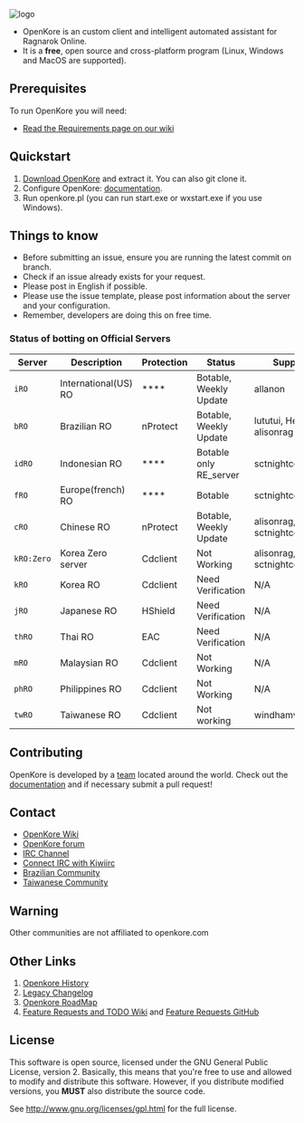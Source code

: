 ![logo](https://upload.wikimedia.org/wikipedia/commons/b/b5/Kore_2g_logo.png)

* OpenKore is an custom client and intelligent automated assistant for Ragnarok Online.
* It is a **free**, open source and cross-platform program (Linux, Windows and MacOS are supported).

## Prerequisites

To run OpenKore you will need:
* [Read the Requirements page on our wiki](http://wiki.openkore.com/index.php/How_to_run_OpenKore#Requirements)

## Quickstart

1. [Download OpenKore](https://github.com/OpenKore/openkore/archive/master.zip) and extract it. You can also git clone it.
2. Configure OpenKore: [documentation](http://openkore.com/index.php/Category:Control).
3. Run openkore.pl (you can run start.exe or wxstart.exe if you use Windows).

## Things to know

* Before submitting an issue, ensure you are running the latest commit on branch.
* Check if an issue already exists for your request.
* Please post in English if possible.
* Please use the issue template, please post information about the server and your configuration.
* Remember, developers are doing this on free time.

### Status of botting on Official Servers

| Server | Description | Protection | Status | Supporter |
| --- | --- | --- | --- | --- |
| `iRO` | International(US) RO | **** | Botable, Weekly Update | allanon |
| `bRO` | Brazilian RO | nProtect | Botable, Weekly Update | lututui, Henrybk, alisonrag |
| `idRO` | Indonesian RO | **** | Botable only RE_server | sctnightcore(temp)
| `fRO` | Europe(french) RO | **** | Botable | sctnightcore | 
| `cRO` | Chinese RO | nProtect | Botable, Weekly Update  | alisonrag, sctnightcore |
| `kRO:Zero` | Korea Zero server | Cdclient | Not Working | alisonrag, sctnightcore  |
| `kRO` | Korea RO | Cdclient | Need Verification |  N/A|
| `jRO` | Japanese RO | HShield | Need Verification | N/A |
| `thRO` | Thai RO | EAC | Need Verification | N/A |
| `mRO` | Malaysian RO | Cdclient | Not Working | N/A |
| `phRO` | Philippines RO | Cdclient | Not Working | N/A |
| `twRO` | Taiwanese RO | Cdclient | Not working | windhamwong |

## Contributing

OpenKore is developed by a [team](https://github.com/OpenKore/openkore/graphs/contributors) located around the world. Check out the [documentation](http://openkore.com/index.php/Manual) and if necessary submit a pull request!

## Contact

* [OpenKore Wiki](http://wiki.openkore.com/)
* [OpenKore forum](http://forums.openkore.com/)
* [IRC Channel](https://webchat.freenode.net/?channels=openkore) 
* [Connect IRC with Kiwiirc](https://kiwiirc.com/client/irc.freenode.net/?nick=IRC-Source_?#openkore)
* [Brazilian Community](http://openkorebrasil.org/)
* [Taiwanese Community](http://optw.nva-hk.com/forum.php)
## Warning

Other communities are not affiliated to openkore.com

## Other Links

1. [Openkore History](http://openkore.com/index.php/OpenKore)
2. [Legacy Changelog](https://github.com/OpenKore/openkore/LegacyChangelog.md)
3. [Openkore RoadMap](http://openkore.com/index.php/Roadmap)
4. [Feature Requests and TODO Wiki](http://openkore.com/index.php/Category:Feature_Request) and [Feature Requests GitHub](https://github.com/OpenKore/openkore/issues?q=is%3Aopen+is%3Aissue+label%3A%22feature+request%22)

## License

This software is open source, licensed under the GNU General Public License, version 2. 
Basically, this means that you're free to use and allowed to modify and distribute this software. 
However, if you distribute modified versions, you **MUST** also distribute the source code.


See http://www.gnu.org/licenses/gpl.html for the full license.
